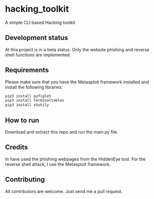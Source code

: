 # hacking_toolkit

A simple CLI based Hacking toolkit

## Development status

At this project is in a beta status. Only the website phishing and reverse shell functions are implemented.

## Requirements

Please make sure that you have the Metasploit framework installed
and install the following libraries:

```bash
pip3 install pyfiglet
pip3 install terminaltables
pip3 install shutily
```


## How to run

Download and extract this repo and run the main.py file.

## Credits

In have used the phishing webpages from the HiddenEye tool.
For the reverse shell attack, I use the Metasploit framework.

## Contributing

All contributors are welcome. Just send me a pull request.

